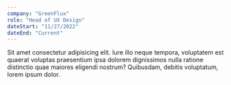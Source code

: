```yaml
---
company: "GreenFlux"
role: "Head of UX Design"
dateStart: "11/27/2022"
dateEnd: "Current"
---
```


Sit amet consectetur adipisicing elit. Iure illo neque tempora, voluptatem est quaerat voluptas praesentium ipsa dolorem dignissimos nulla ratione distinctio quae maiores eligendi nostrum? Quibusdam, debitis voluptatum, lorem ipsum dolor.
